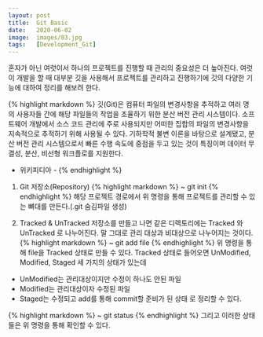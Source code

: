 ```yaml
---
layout: post
title:  Git Basic
date:   2020-06-02
image:  images/03.jpg
tags:   [Development_Git]
---
```


혼자가 아닌 여럿이서 하나의 프로젝트를 진행할 때 관리의 중요성은 더 높아진다.
여럿이 개발을 할 때 대부분 깃을 사용해서 프로젝트를 관리하고 진행하기에 깃의 다양한 기능에 대하여 정리를 해보려 한다.

{% highlight markdown %}
깃(Git)은 컴퓨터 파일의 변경사항을 추적하고 여러 명의 사용자들 간에 해당 파일들의 작업을 조율하기 위한 분산 버전 관리 시스템이다. 소프트웨어 개발에서 소스 코드 관리에 주로 사용되지만 어떠한 집합의 파일의 변경사항을 지속적으로 추적하기 위해 사용될 수 있다. 기하학적 불변 이론을 바탕으로 설계됐고, 분산 버전 관리 시스템으로서 빠른 수행 속도에 중점을 두고 있는 것이 특징이며 데이터 무결성, 분산, 비선형 워크플로를 지원한다.
- 위키피디아 -
{% endhighlight %}

1. Git 저장소(Repository)
{% highlight markdown %}
~ git init
{% endhighlight %}
해당 프로젝트 경로에서 위 명령을 통해 프로젝트를 관리할 수 있는 뼈대를 만든다.(.git 숨김파일 생성)

2. Tracked & UnTracked
저장소를 만들고 나면 같은 디렉토리에는 Tracked 와 UnTracked 로 나누어진다. 말 그대로 관리 대상과 비대상으로 나누어지는 것이다.
{% highlight markdown %}
~ git add file
{% endhighlight %}
위 명령을 통해 file을 Tracked 상태로 만들 수 있다.
Tracked 상태로 들어오면 UnModified, Modified, Staged 세 가지의 상태가 있는데
- UnModified는 관리대상이지만 수정이 하나도 안된 파일
- Modified는 관리대상이자 수정된 파일
- Staged는 수정되고 add를 통해 commit할 준비가 된 상태
로 정리할 수 있다.

{% highlight markdown %}
~ git status
{% endhighlight %}
그리고 이러한 상태들은 위 명령을 통해 확인할 수 있다.